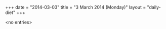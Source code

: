 +++
date = "2014-03-03"
title = "3 March 2014 (Monday)"
layout = "daily-diet"
+++

<p>&lt;no entries&gt;</p>